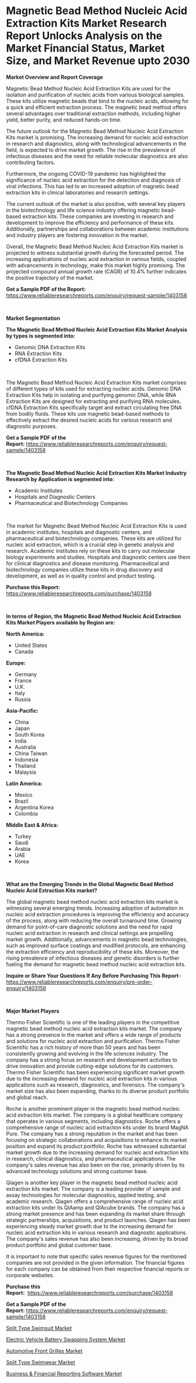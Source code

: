 <p><h1>Magnetic Bead Method Nucleic Acid Extraction Kits Market Research Report Unlocks Analysis on the Market Financial Status, Market Size, and Market Revenue upto 2030</h1></p><p><strong>Market Overview and Report Coverage</strong></p>
<p><p>Magnetic Bead Method Nucleic Acid Extraction Kits are used for the isolation and purification of nucleic acids from various biological samples. These kits utilize magnetic beads that bind to the nucleic acids, allowing for a quick and efficient extraction process. The magnetic bead method offers several advantages over traditional extraction methods, including higher yield, better purity, and reduced hands-on time.</p><p>The future outlook for the Magnetic Bead Method Nucleic Acid Extraction Kits market is promising. The increasing demand for nucleic acid extraction in research and diagnostics, along with technological advancements in the field, is expected to drive market growth. The rise in the prevalence of infectious diseases and the need for reliable molecular diagnostics are also contributing factors.</p><p>Furthermore, the ongoing COVID-19 pandemic has highlighted the significance of nucleic acid extraction for the detection and diagnosis of viral infections. This has led to an increased adoption of magnetic bead extraction kits in clinical laboratories and research settings.</p><p>The current outlook of the market is also positive, with several key players in the biotechnology and life science industry offering magnetic bead-based extraction kits. These companies are investing in research and development to improve the efficiency and performance of these kits. Additionally, partnerships and collaborations between academic institutions and industry players are fostering innovation in the market.</p><p>Overall, the Magnetic Bead Method Nucleic Acid Extraction Kits market is projected to witness substantial growth during the forecasted period. The increasing applications of nucleic acid extraction in various fields, coupled with advancements in technology, make this market highly promising. The projected compound annual growth rate (CAGR) of 10.4% further indicates the positive trajectory of the market.</p></p>
<p><strong>Get a Sample PDF of the Report:</strong> <a href="https://www.reliableresearchreports.com/enquiry/request-sample/1403158">https://www.reliableresearchreports.com/enquiry/request-sample/1403158</a></p>
<p>&nbsp;</p>
<p><strong>Market Segmentation</strong></p>
<p><strong>The Magnetic Bead Method Nucleic Acid Extraction Kits Market Analysis by types is segmented into:</strong></p>
<p><ul><li>Genomic DNA Extraction Kits</li><li>RNA Extraction Kits</li><li>cfDNA Extraction Kits</li></ul></p>
<p>&nbsp;</p>
<p><p>The Magnetic Bead Method Nucleic Acid Extraction Kits market comprises of different types of kits used for extracting nucleic acids. Genomic DNA Extraction Kits help in isolating and purifying genomic DNA, while RNA Extraction Kits are designed for extracting and purifying RNA molecules. cfDNA Extraction Kits specifically target and extract circulating free DNA from bodily fluids. These kits use magnetic bead-based methods to effectively extract the desired nucleic acids for various research and diagnostic purposes.</p></p>
<p><strong>Get a Sample PDF of the Report:</strong>&nbsp;<a href="https://www.reliableresearchreports.com/enquiry/request-sample/1403158">https://www.reliableresearchreports.com/enquiry/request-sample/1403158</a></p>
<p>&nbsp;</p>
<p><strong>The Magnetic Bead Method Nucleic Acid Extraction Kits Market Industry Research by Application is segmented into:</strong></p>
<p><ul><li>Academic Institutes</li><li>Hospitals and Diagnostic Centers</li><li>Pharmaceutical and Biotechnology Companies</li></ul></p>
<p>&nbsp;</p>
<p><p>The market for Magnetic Bead Method Nucleic Acid Extraction Kits is used in academic institutes, hospitals and diagnostic centers, and pharmaceutical and biotechnology companies. These kits are utilized for nucleic acid extraction, which is a crucial step in genetic analysis and research. Academic institutes rely on these kits to carry out molecular biology experiments and studies. Hospitals and diagnostic centers use them for clinical diagnostics and disease monitoring. Pharmaceutical and biotechnology companies utilize these kits in drug discovery and development, as well as in quality control and product testing.</p></p>
<p><strong>Purchase this Report:</strong>&nbsp; <a href="https://www.reliableresearchreports.com/purchase/1403158">https://www.reliableresearchreports.com/purchase/1403158</a></p>
<p>&nbsp;</p>
<p><strong>In terms of Region, the Magnetic Bead Method Nucleic Acid Extraction Kits Market Players available by Region are:</strong></p>
<p>
    <p> <strong> North America: </strong>
        <ul>
            <li>United States</li>
            <li>Canada</li>
        </ul>
        </p> 
    <p> <strong> Europe: </strong>
        <ul>
            <li>Germany</li>
            <li>France</li>
            <li>U.K.</li>
            <li>Italy</li>
            <li>Russia</li>
        </ul>
        </p> 
    <p> <strong> Asia-Pacific: </strong>
        <ul>
            <li>China</li>
            <li>Japan</li>
            <li>South Korea</li>
            <li>India</li>
            <li>Australia</li>
            <li>China Taiwan</li>
            <li>Indonesia</li>
            <li>Thailand</li>
            <li>Malaysia</li>
        </ul>
        </p> 
    <p> <strong> Latin America: </strong>
        <ul>
            <li>Mexico</li>
            <li>Brazil</li>
            <li>Argentina Korea</li>
            <li>Colombia</li>
        </ul>
        </p> 
    <p> <strong> Middle East & Africa: </strong>
        <ul>
            <li>Turkey</li>
            <li>Saudi</li>
            <li>Arabia</li>
            <li>UAE</li>
            <li>Korea</li>
        </ul>
    </p>
    </p>
<p>&nbsp;</p>
<p><strong>What are the Emerging Trends in the Global Magnetic Bead Method Nucleic Acid Extraction Kits market?</strong></p>
<p><p>The global magnetic bead method nucleic acid extraction kits market is witnessing several emerging trends. Increasing adoption of automation in nucleic acid extraction procedures is improving the efficiency and accuracy of the process, along with reducing the overall turnaround time. Growing demand for point-of-care diagnostic solutions and the need for rapid nucleic acid extraction in research and clinical settings are propelling market growth. Additionally, advancements in magnetic bead technologies, such as improved surface coatings and modified protocols, are enhancing the extraction efficiency and reproducibility of these kits. Moreover, the rising prevalence of infectious diseases and genetic disorders is further fueling the demand for magnetic bead method nucleic acid extraction kits.</p></p>
<p><strong>Inquire or Share Your Questions If Any Before Purchasing This Report</strong>- <a href="https://www.reliableresearchreports.com/enquiry/pre-order-enquiry/1403158">https://www.reliableresearchreports.com/enquiry/pre-order-enquiry/1403158</a></p>
<p>&nbsp;</p>
<p><strong>Major Market Players</strong></p>
<p><p>Thermo Fisher Scientific is one of the leading players in the competitive magnetic bead method nucleic acid extraction kits market. The company has a strong presence in the market and offers a wide range of products and solutions for nucleic acid extraction and purification. Thermo Fisher Scientific has a rich history of more than 50 years and has been consistently growing and evolving in the life sciences industry. The company has a strong focus on research and development activities to drive innovation and provide cutting-edge solutions for its customers. Thermo Fisher Scientific has been experiencing significant market growth due to the increasing demand for nucleic acid extraction kits in various applications such as research, diagnostics, and forensics. The company's market size has also been expanding, thanks to its diverse product portfolio and global reach.</p><p>Roche is another prominent player in the magnetic bead method nucleic acid extraction kits market. The company is a global healthcare company that operates in various segments, including diagnostics. Roche offers a comprehensive range of nucleic acid extraction kits under its brand MagNA Pure. The company has a strong reputation in the market and has been focusing on strategic collaborations and acquisitions to enhance its market position and expand its product portfolio. Roche has witnessed substantial market growth due to the increasing demand for nucleic acid extraction kits in research, clinical diagnostics, and pharmaceutical applications. The company's sales revenue has also been on the rise, primarily driven by its advanced technology solutions and strong customer base.</p><p>Qiagen is another key player in the magnetic bead method nucleic acid extraction kits market. The company is a leading provider of sample and assay technologies for molecular diagnostics, applied testing, and academic research. Qiagen offers a comprehensive range of nucleic acid extraction kits under its QIAamp and QIAcube brands. The company has a strong market presence and has been expanding its market share through strategic partnerships, acquisitions, and product launches. Qiagen has been experiencing steady market growth due to the increasing demand for nucleic acid extraction kits in various research and diagnostic applications. The company's sales revenue has also been increasing, driven by its broad product portfolio and global customer base.</p><p>It is important to note that specific sales revenue figures for the mentioned companies are not provided in the given information. The financial figures for each company can be obtained from their respective financial reports or corporate websites.</p></p>
<p><strong>Purchase this Report:</strong>&nbsp;&nbsp;<a href="https://www.reliableresearchreports.com/purchase/1403158">https://www.reliableresearchreports.com/purchase/1403158</a></p>
<p></p>
<p><strong>Get a Sample PDF of the Report:</strong>&nbsp;<a href="https://www.reliableresearchreports.com/enquiry/request-sample/1403158">https://www.reliableresearchreports.com/enquiry/request-sample/1403158</a></p>
<p><p><a href="https://medium.com/@joycelucas56/split-type-swimsuit-market-outlook-industry-overview-and-forecast-2023-to-2030-82f8b03b9556">Split Type Swimsuit Market</a></p><p><a href="https://github.com/ruslanpoljakovrd177/Market-Research-Report-List-1/blob/main/electric-vehicle-battery-swapping-system-market.md">Electric Vehicle Battery Swapping System Market</a></p><p><a href="https://github.com/gulaimolin/Market-Research-Report-List-1/blob/main/automotive-front-grilles-market.md">Automotive Front Grilles Market</a></p><p><a href="https://medium.com/@laurenbrown1918/decoding-split-type-swimwear-market-metrics-market-share-trends-and-growth-patterns-ba306611b999">Split Type Swimwear Market</a></p><p><a href="https://medium.com/@christinascott1938/business-amp-financial-reporting-software-market-size-cagr-trends-2024-2030-00bf838dd685">Business & Financial Reporting Software Market</a></p></p>